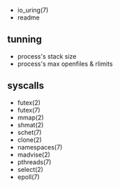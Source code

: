 - io_uring(7)
- readme

## tunning
- process's stack size
- process's max openfiles & rlimits

## syscalls
- futex(2) 
- futex(7)
- mmap(2)
- shmat(2)
- schet(7)
- clone(2)
- namespaces(7)
- madvise(2)
- pthreads(7)
- select(2)
- epoll(7)
